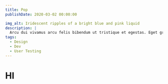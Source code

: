 ```yaml
---
title: Pop
publishDate: 2020-03-02 00:00:00

img_alt: Iridescent ripples of a bright blue and pink liquid
description: |
  Arcu dui vivamus arcu felis bibendum ut tristique et egestas. Eget gravida cum sociis natoque penatibus. Cras fermentum odio eu feugiat pretium nibh!
tags:
  - Design
  - Dev
  - User Testing
---
```


# HI

            


            